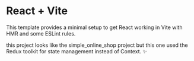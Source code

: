# React + Vite

This template provides a minimal setup to get React working in Vite with HMR and some ESLint rules.

this project looks like the simple_online_shop project but this one used the Redux toolkit for state management instead of Context. ✨

